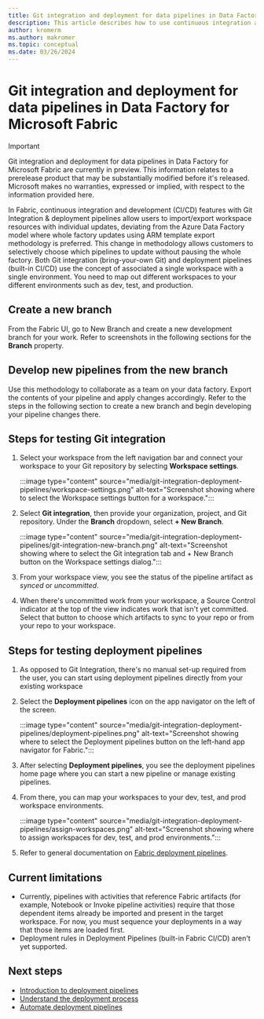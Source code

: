 ```yaml
---
title: Git integration and deployment for data pipelines in Data Factory for Microsoft Fabric
description: This article describes how to use continuous integration and deployment (CI/CD) with Git integration for data pipelines in Microsoft Fabric.
author: kromerm
ms.author: makromer
ms.topic: conceptual
ms.date: 03/26/2024
---
```


# Git integration and deployment for data pipelines in Data Factory for Microsoft Fabric

> [!IMPORTANT]
> Git integration and deployment for data pipelines in Data Factory for Microsoft Fabric are currently in preview. This information relates to a prerelease product that may be substantially modified before it's released. Microsoft makes no warranties, expressed or implied, with respect to the information provided here.

In Fabric, continuous integration and development (CI/CD) features with Git Integration & deployment pipelines allow users to import/export workspace resources with individual updates, deviating from the Azure Data Factory model where whole factory updates using ARM template export methodology is preferred. This change in methodology allows customers to selectively choose which pipelines to update without pausing the whole factory. Both Git integration (bring-your-own Git) and deployment pipelines (built-in CI/CD) use the concept of associated a single workspace with a single environment. You need to map out different workspaces to your different environments such as dev, test, and production.

## Create a new branch

From the Fabric UI, go to New Branch and create a new development branch for your work. Refer to screenshots in the following sections for the **Branch** property.

## Develop new pipelines from the new branch

Use this methodology to collaborate as a team on your data factory. Export the contents of your pipeline and apply changes accordingly. Refer to the steps in the following section to create a new branch and begin developing your pipeline changes there.

## Steps for testing Git integration

1. Select your workspace from the left navigation bar and connect your workspace to your Git repository by selecting **Workspace settings**.

   :::image type="content" source="media/git-integration-deployment-pipelines/workspace-settings.png" alt-text="Screenshot showing where to select the Workspace settings button for a workspace.":::

1. Select **Git integration**, then provide your organization, project, and Git repository. Under the **Branch** dropdown, select **+ New Branch**.

   :::image type="content" source="media/git-integration-deployment-pipelines/git-integration-new-branch.png" alt-text="Screenshot showing where to select the Git integration tab and + New Branch button on the Workspace settings dialog.":::

1. From your workspace view, you see the status of the pipeline artifact as _synced_ or _uncommitted_.
1. When there's uncommitted work from your workspace, a Source Control indicator at the top of the view indicates work that isn't yet committed. Select that button to choose which artifacts to sync to your repo or from your repo to your workspace.

## Steps for testing deployment pipelines

1. As opposed to Git Integration, there's no manual set-up required from the user, you can start using deployment pipelines directly from your existing workspace
1. Select the **Deployment pipelines** icon on the app navigator on the left of the screen.

   :::image type="content" source="media/git-integration-deployment-pipelines/deployment-pipelines.png" alt-text="Screenshot showing where to select the Deployment pipelines button on the left-hand app navigator for Fabric.":::

1. After selecting **Deployment pipelines**, you see the deployment pipelines home page where you can start a new pipeline or manage existing pipelines.
1. From there, you can map your workspaces to your dev, test, and prod workspace environments.

   :::image type="content" source="media/git-integration-deployment-pipelines/assign-workspaces.png" alt-text="Screenshot showing where to assign workspaces for dev, test, and prod environments.":::

1. Refer to general documentation on [Fabric deployment pipelines](/cicd/deployment-pipelines/get-started-with-deployment-pipelines.md).

## Current limitations

- Currently, pipelines with activities that reference Fabric artifacts (for example, Notebook or Invoke pipeline activities) require that those dependent items already be imported and present in the target workspace. For now, you must sequence your deployments in a way that those items are loaded first.
- Deployment rules in Deployment Pipelines (built-in Fabric CI/CD) aren't yet supported.

## Next steps

- [Introduction to deployment pipelines](/cicd/deployment-pipelines/intro-to-deployment-pipelines.md)
- [Understand the deployment process](/cicd/deployment-pipelines/understand-the-deployment-process.md)
- [Automate deployment pipelines](/cicd/deployment-pipelines/pipeline-automation.md)